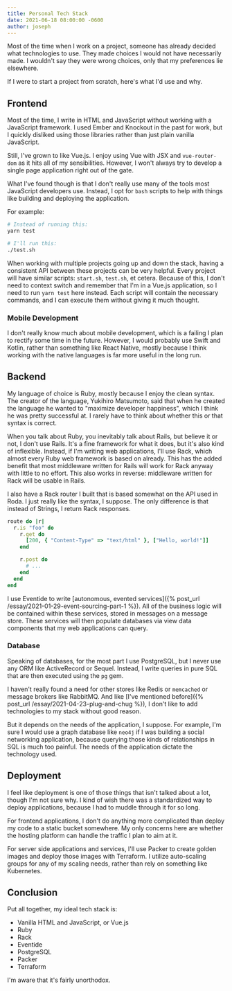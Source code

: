 ```yaml
---
title: Personal Tech Stack
date: 2021-06-18 08:00:00 -0600
author: joseph
---
```


Most of the time when I work on a project, someone has already decided what technologies to use. They made choices I would not have necessarily made. I wouldn't say they were wrong choices, only that my preferences lie elsewhere.

If I were to start a project from scratch, here's what I'd use and why.

## Frontend

Most of the time, I write in HTML and JavaScript without working with a JavaScript framework. I used Ember and Knockout in the past for work, but I quickly disliked using those libraries rather than just plain vanilla JavaScript.

Still, I've grown to like Vue.js. I enjoy using Vue with JSX and `vue-router-dom` as it hits all of my sensibilities. However, I won't always try to develop a single page application right out of the gate.

What I've found though is that I don't really use many of the tools most JavaScript developers use. Instead, I opt for `bash` scripts to help with things like building and deploying the application.

For example:

```bash
# Instead of running this:
yarn test

# I'll run this:
./test.sh
```

When working with multiple projects going up and down the stack, having a consistent API between these projects can be very helpful. Every project will have similar scripts: `start.sh`, `test.sh`, et cetera. Because of this, I don't need to context switch and remember that I'm in a Vue.js application, so I need to run `yarn test` here instead. Each script will contain the necessary commands, and I can execute them without giving it much thought.

### Mobile Development

I don't really know much about mobile development, which is a failing I plan to rectify some time in the future. However, I would probably use Swift and Kotlin, rather than something like React Native, mostly because I think working with the native languages is far more useful in the long run.

## Backend

My language of choice is Ruby, mostly because I enjoy the clean syntax. The creator of the language, Yukihiro Matsumoto, said that when he created the language he wanted to "maximize developer happiness", which I think he was pretty successful at. I rarely have to think about whether this or that syntax is correct.

When you talk about Ruby, you inevitably talk about Rails, but believe it or not, I don't use Rails. It's a fine framework for what it does, but it's also kind of inflexible. Instead, if I'm writing web applications, I'll use Rack, which almost every Ruby web framework is based on already. This has the added benefit that most middleware written for Rails will work for Rack anyway with little to no effort. This also works in reverse: middleware written for Rack will be usable in Rails.

I also have a Rack router I built that is based somewhat on the API used in Roda. I just really like the syntax, I suppose. The only difference is that instead of Strings, I return Rack responses.

```ruby
route do |r|
  r.is "foo" do
    r.get do
      [200, { "Content-Type" => "text/html" }, ["Hello, world!"]]
    end

    r.post do
      # ...
    end
  end
end
```

I use Eventide to write [autonomous, evented services]({% post_url /essay/2021-01-29-event-sourcing-part-1 %}). All of the business logic will be contained within these services, stored in messages on a message store.  These services will then populate databases via view data components that my web applications can query.

### Database

Speaking of databases, for the most part I use PostgreSQL, but I never use any ORM like ActiveRecord or Sequel. Instead, I write queries in pure SQL that are then  executed using the `pg` gem.

I haven't really found a need for other stores like Redis or `memcached` or message brokers like RabbitMQ. And like [I've mentioned before]({% post_url /essay/2021-04-23-plug-and-chug %}), I don't like to add technologies to my stack without good reason.

But it depends on the needs of the application, I suppose. For example, I'm sure I would use a graph database like `neo4j` if I was building a social networking application, because querying those kinds of relationships in SQL is much too painful. The needs of the application dictate the technology used.

## Deployment

I feel like deployment is one of those things that isn't talked about a lot, though I'm not sure why. I kind of wish there was a standardized way to deploy applications, because I had to muddle through it for so long.

For frontend applications, I don't do anything more complicated than deploy my code to a static bucket somewhere. My only concerns here are whether the hosting platform can handle the traffic I plan to aim at it.

For server side applications and services, I'll use Packer to create golden images and deploy those images with Terraform. I utilize auto-scaling groups for any of my scaling needs, rather than rely on something like Kubernetes.

## Conclusion

Put all together, my ideal tech stack is:

* Vanilla HTML and JavaScript, or Vue.js
* Ruby
* Rack
* Eventide
* PostgreSQL
* Packer
* Terraform

I'm aware that it's fairly unorthodox.
